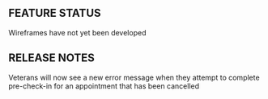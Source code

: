 ## FEATURE STATUS
Wireframes have not yet been developed

## RELEASE NOTES
Veterans will now see a new error message when they attempt to complete pre-check-in for an appointment that has been cancelled
